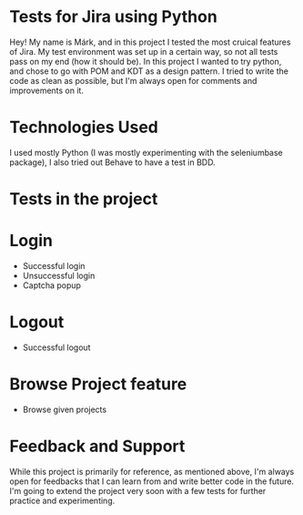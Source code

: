 # Tests for Jira using Python

Hey! My name is Márk, and in this project I tested the most cruical features of Jira.
My test environment was set up in a certain way, so not all tests pass on my end (how it should be).
In this project I wanted to try python, and chose to go with POM and KDT as a design pattern.
I tried to write the code as clean as possible, but I'm always open for comments and improvements on it.

# Technologies Used

I used mostly Python (I was mostly experimenting with the seleniumbase package), I also tried out Behave to have a test in BDD.

# Tests in the project

# Login

- Successful login
- Unsuccessful login
- Captcha popup

# Logout

- Successful logout

# Browse Project feature

- Browse given projects

# Feedback and Support

While this project is primarily for reference, as mentioned above, I'm always open for feedbacks that I can learn from and write better code in the future.
I'm going to extend the project very soon with a few tests for further practice and experimenting.
